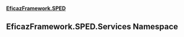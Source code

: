 #### [EficazFramework.SPED](EficazFrameworkSPED.md 'EficazFramework SPED')

## EficazFramework.SPED.Services Namespace